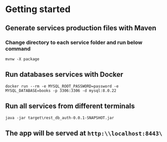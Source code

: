 # Getting started

## Generate services production files with Maven  

### Change directory to each service folder and run below command  

 `mvnw -X package`

## Run databases services with Docker  

 `docker run --rm -e MYSQL_ROOT_PASSWORD=password -e MYSQL_DATABASE=books -p 3306:3306 -d mysql:8.0.22`  

## Run all services from different terminals  

`java -jar target\rest_db_auth-0.0.1-SNAPSHOT.jar`  

## The app will be served at `http:\\localhost:8443\`
